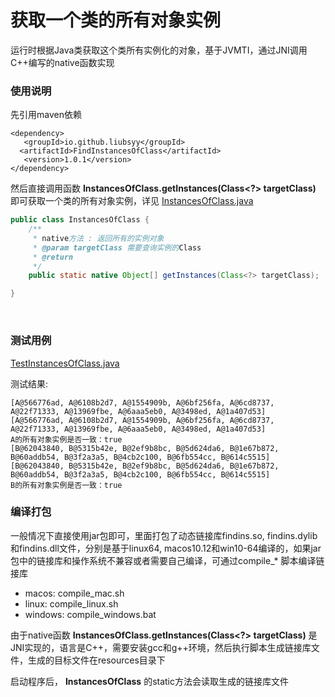 # 获取一个类的所有对象实例

运行时根据Java类获取这个类所有实例化的对象，基于JVMTI，通过JNI调用C++编写的native函数实现<br>

### 使用说明
先引用maven依赖
```
<dependency>
   <groupId>io.github.liubsyy</groupId>
  <artifactId>FindInstancesOfClass</artifactId>
   <version>1.0.1</version>
</dependency>
```

然后直接调用函数 **InstancesOfClass.getInstances(Class<?> targetClass)** 即可获取一个类的所有对象实例，详见 [InstancesOfClass.java](./src/main/java/com/liubs/findinstances/jvmti/InstancesOfClass.java)
```java
public class InstancesOfClass {
    /**
     * native方法 : 返回所有的实例对象
     * @param targetClass 需要查询实例的Class
     * @return
     */
    public static native Object[] getInstances(Class<?> targetClass);

}

```


<br>



### 测试用例
[TestInstancesOfClass.java](./src/test/java/TestInstancesOfClass.java)

测试结果: 
```
[A@566776ad, A@6108b2d7, A@1554909b, A@6bf256fa, A@6cd8737, A@22f71333, A@13969fbe, A@6aaa5eb0, A@3498ed, A@1a407d53]
[A@566776ad, A@6108b2d7, A@1554909b, A@6bf256fa, A@6cd8737, A@22f71333, A@13969fbe, A@6aaa5eb0, A@3498ed, A@1a407d53]
A的所有对象实例是否一致：true
[B@62043840, B@5315b42e, B@2ef9b8bc, B@5d624da6, B@1e67b872, B@60addb54, B@3f2a3a5, B@4cb2c100, B@6fb554cc, B@614c5515]
[B@62043840, B@5315b42e, B@2ef9b8bc, B@5d624da6, B@1e67b872, B@60addb54, B@3f2a3a5, B@4cb2c100, B@6fb554cc, B@614c5515]
B的所有对象实例是否一致：true
```


### 编译打包
一般情况下直接使用jar包即可，里面打包了动态链接库findins.so, findins.dylib和findins.dll文件，分别是基于linux64, macos10.12和win10-64编译的，如果jar包中的链接库和操作系统不兼容或者需要自己编译，可通过compile_* 脚本编译链接库
- macos: compile_mac.sh
- linux: compile_linux.sh
- windows: compile_windows.bat

由于native函数 **InstancesOfClass.getInstances(Class<?> targetClass)**  是JNI实现的，语言是C++，需要安装gcc和g++环境，然后执行脚本生成链接库文件，生成的目标文件在resources目录下
<br>

启动程序后， **InstancesOfClass** 的static方法会读取生成的链接库文件<br>


